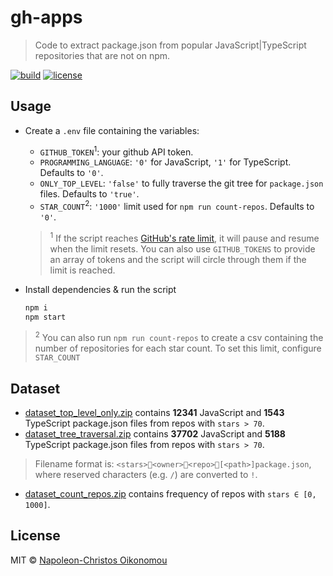 # gh-apps

> Code to extract package.json from popular JavaScript|TypeScript repositories that are not on npm.

[![build](https://img.shields.io/github/workflow/status/iamnapo/gh-apps/Install%20%26%20test?style=for-the-badge&logo=github&label=)](https://github.com/iamnapo/gh-apps/actions) [![license](https://img.shields.io/github/license/iamnapo/gh-apps.svg?style=for-the-badge)](./LICENSE)

## Usage

- Create a `.env` file containing the variables:

  - `GITHUB_TOKEN`<sup>1</sup>: your github API token.
  - `PROGRAMMING_LANGUAGE`: `'0'` for JavaScript, `'1'` for TypeScript. Defaults to `'0'`.
  - `ONLY_TOP_LEVEL`: `'false'` to fully traverse the git tree for `package.json` files. Defaults to `'true'`.
  - `STAR_COUNT`<sup>2</sup>: `'1000'` limit used for `npm run count-repos`. Defaults to `'0'`.
    <br/>

  > <sup>1</sup> If the script reaches [GitHub's rate limit](https://developer.github.com/v3/#rate-limiting), it will pause and resume when the limit resets. You can also use `GITHUB_TOKENS` to provide an array of tokens and the script will circle through them if the limit is reached.

- Install dependencies & run the script

  ```bash
  npm i
  npm start
  ```

> <sup>2</sup> You can also run `npm run count-repos` to create a csv containing the number of repositories for each star count. To set this limit, configure `STAR_COUNT`

## Dataset

- [dataset_top_level_only.zip](./dataset_top_level_only.zip) contains **12341** JavaScript and **1543** TypeScript package.json files from repos with `stars > 70`.
- [dataset_tree_traversal.zip](./dataset_tree_traversal.zip) contains **37702** JavaScript and **5188** TypeScript package.json files from repos with `stars > 70`.

> Filename format is: `<stars>📎<owner>📎<repo>📎[<path>]package.json`, where reserved characters (e.g. `/`) are converted to `!`.

- [dataset_count_repos.zip](./dataset_count_repos.zip) contains frequency of repos with `stars ∈ [0, 1000]`.

## License

MIT © [Napoleon-Christos Oikonomou](https://iamnapo.me)

